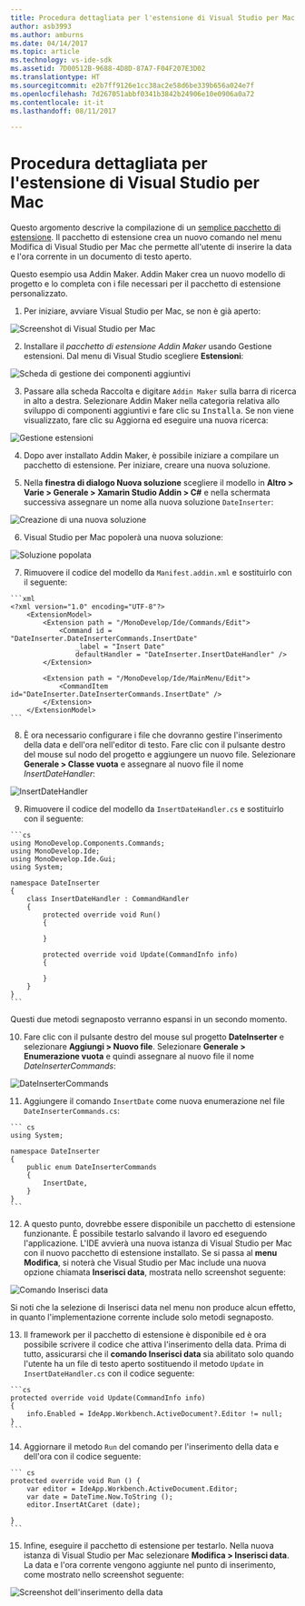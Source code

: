 ```yaml
---
title: Procedura dettagliata per l'estensione di Visual Studio per Mac
author: asb3993
ms.author: amburns
ms.date: 04/14/2017
ms.topic: article
ms.technology: vs-ide-sdk
ms.assetid: 7D00512B-9688-4D8D-87A7-F04F207E3D02
ms.translationtype: HT
ms.sourcegitcommit: e2b7ff9126e1cc38ac2e58d6be339b656a024e7f
ms.openlocfilehash: 7d267051abbf0341b3842b24906e10e0906a0a72
ms.contentlocale: it-it
ms.lasthandoff: 08/11/2017

---
```


# <a name="extending-visual-studio-for-mac-walkthrough"></a>Procedura dettagliata per l'estensione di Visual Studio per Mac

Questo argomento descrive la compilazione di un [semplice pacchetto di estensione](https://github.com/mjh4/AddIns/tree/master/DateInserter). Il pacchetto di estensione crea un nuovo comando nel menu Modifica di Visual Studio per Mac che permette all'utente di inserire la data e l'ora corrente in un documento di testo aperto.

Questo esempio usa Addin Maker. Addin Maker crea un nuovo modello di progetto e lo completa con i file necessari per il pacchetto di estensione personalizzato.

1.   Per iniziare, avviare Visual Studio per Mac, se non è già aperto:

  ![Screenshot di Visual Studio per Mac](media/extending-visual-studio-mac-addin3.png)

2.   Installare il _pacchetto di estensione Addin Maker_ usando Gestione estensioni. Dal menu di Visual Studio scegliere **Estensioni**:

  ![Scheda di gestione dei componenti aggiuntivi](media/extending-visual-studio-mac-addin4.png)

3.   Passare alla scheda Raccolta e digitare `Addin Maker` sulla barra di ricerca in alto a destra. Selezionare Addin Maker nella categoria relativa allo sviluppo di componenti aggiuntivi e fare clic su <kbd>Installa</kbd>. Se non viene visualizzato, fare clic su Aggiorna ed eseguire una nuova ricerca:

  ![Gestione estensioni](media/extending-visual-studio-mac-addin5.png)

4.   Dopo aver installato Addin Maker, è possibile iniziare a compilare un pacchetto di estensione. Per iniziare, creare una nuova soluzione.

5.  Nella **finestra di dialogo Nuova soluzione** scegliere il modello in **Altro > Varie > Generale > Xamarin Studio Addin > C#** e nella schermata successiva assegnare un nome alla nuova soluzione `DateInserter`:

  ![Creazione di una nuova soluzione](media/extending-visual-studio-mac-addin7New.png)

6.   Visual Studio per Mac popolerà una nuova soluzione:

  ![Soluzione popolata](media/extending-visual-studio-mac-addin8.png)

7.   Rimuovere il codice del modello da `Manifest.addin.xml` e sostituirlo con il seguente:

    ```xml
    <?xml version="1.0" encoding="UTF-8"?>
        <ExtensionModel>
            <Extension path = "/MonoDevelop/Ide/Commands/Edit">
                <Command id = "DateInserter.DateInserterCommands.InsertDate"
                    _label = "Insert Date"
                    defaultHandler = "DateInserter.InsertDateHandler" />
            </Extension>

            <Extension path = "/MonoDevelop/Ide/MainMenu/Edit">
                <CommandItem id="DateInserter.DateInserterCommands.InsertDate" />
            </Extension>
        </ExtensionModel>
    ```

8.   È ora necessario configurare i file che dovranno gestire l'inserimento della data e dell'ora nell'editor di testo. Fare clic con il pulsante destro del mouse sul nodo del progetto e aggiungere un nuovo file. Selezionare **Generale > Classe vuota** e assegnare al nuovo file il nome *InsertDateHandler*:

  ![InsertDateHandler](media/extending-visual-studio-mac-addin9.png)

9.   Rimuovere il codice del modello da `InsertDateHandler.cs` e sostituirlo con il seguente:

    ```cs
    using MonoDevelop.Components.Commands;
    using MonoDevelop.Ide;
    using MonoDevelop.Ide.Gui;
    using System;

    namespace DateInserter
    {
        class InsertDateHandler : CommandHandler
        {
            protected override void Run()
            {

            }

            protected override void Update(CommandInfo info)
            {

            }
        }
    }
    ```

  Questi due metodi segnaposto verranno espansi in un secondo momento.

10.   Fare clic con il pulsante destro del mouse sul progetto **DateInserter** e selezionare **Aggiungi > Nuovo file**. Selezionare **Generale > Enumerazione vuota** e quindi assegnare al nuovo file il nome *DateInserterCommands*:

  ![DateInserterCommands](media/extending-visual-studio-mac-addin10.png)

11.   Aggiungere il comando `InsertDate` come nuova enumerazione nel file `DateInserterCommands.cs`:

    ``` cs
    using System;

    namespace DateInserter
    {
        public enum DateInserterCommands
        {
            InsertDate,
        }
    }
    ```

12.   A questo punto, dovrebbe essere disponibile un pacchetto di estensione funzionante. È possibile testarlo salvando il lavoro ed eseguendo l'applicazione. L'IDE avvierà una nuova istanza di Visual Studio per Mac con il nuovo pacchetto di estensione installato. Se si passa al **menu Modifica**, si noterà che Visual Studio per Mac include una nuova opzione chiamata **Inserisci data**, mostrata nello screenshot seguente:

  ![Comando Inserisci data](media/extending-visual-studio-mac-addin11.png)

  Si noti che la selezione di Inserisci data nel menu non produce alcun effetto, in quanto l'implementazione corrente include solo metodi segnaposto.

13.   Il framework per il pacchetto di estensione è disponibile ed è ora possibile scrivere il codice che attiva l'inserimento della data. Prima di tutto, assicurarsi che il **comando Inserisci data** sia abilitato solo quando l'utente ha un file di testo aperto sostituendo il metodo `Update` in `InsertDateHandler.cs` con il codice seguente:

    ```cs
    protected override void Update(CommandInfo info)
    {
        info.Enabled = IdeApp.Workbench.ActiveDocument?.Editor != null;
    }
    ```

14.   Aggiornare il metodo `Run` del comando per l'inserimento della data e dell'ora con il codice seguente:

    ``` cs
    protected override void Run () {
        var editor = IdeApp.Workbench.ActiveDocument.Editor;
        var date = DateTime.Now.ToString ();
        editor.InsertAtCaret (date);

    }
    ```

15.   Infine, eseguire il pacchetto di estensione per testarlo. Nella nuova istanza di Visual Studio per Mac selezionare **Modifica > Inserisci data**. La data e l'ora corrente vengono aggiunte nel punto di inserimento, come mostrato nello screenshot seguente:

  ![Screenshot dell'inserimento della data](media/extending-visual-studio-mac-addin12.png)

